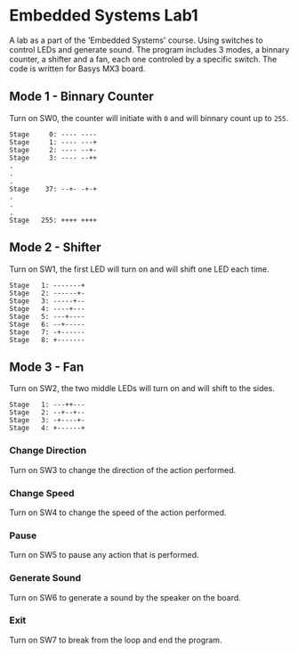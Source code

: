# Embedded Systems Lab1
A lab as a part of the 'Embedded Systems' course.
Using switches to control LEDs and generate sound.
The program includes 3 modes, a binnary counter, a shifter and a fan, each one controled by a specific switch.
The code is written for Basys MX3 board.

## Mode 1 - Binnary Counter
Turn on SW0, the counter will initiate with `0` and will binnary count up to `255`.
```
Stage     0: ---- ----
Stage     1: ---- ---+
Stage     2: ---- --+-
Stage     3: ---- --++
.
.
.
Stage    37: --+- -+-+
.
.
.
Stage   255: ++++ ++++
```

## Mode 2 - Shifter
Turn on SW1, the first LED will turn on and will shift one LED each time.
```
Stage   1: -------+
Stage   2: ------+-
Stage   3: -----+--
Stage   4: ----+---
Stage   5: ---+----
Stage   6: --+-----
Stage   7: -+------
Stage   8: +-------
```

## Mode 3 - Fan
Turn on SW2, the two middle LEDs will turn on and will shift to the sides.
```
Stage   1: ---++---
Stage   2: --+--+--
Stage   3: -+----+-
Stage   4: +------+
```

### Change Direction
Turn on SW3 to change the direction of the action performed.

### Change Speed
Turn on SW4 to change the speed of the action performed.

### Pause
Turn on SW5 to pause any action that is performed.

### Generate Sound
Turn on SW6 to generate a sound by the speaker on the board.

### Exit
Turn on SW7 to break from the loop and end the program.
